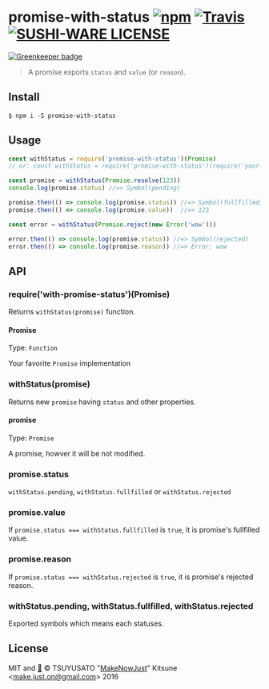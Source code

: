 # promise-with-status [![npm](https://img.shields.io/npm/v/promise-with-status.svg?style=flat-square)](https://www.npmjs.com/package/promise-with-status) [![Travis](https://img.shields.io/travis/MakeNowJust/promise-with-status.svg?style=flat-square)](https://travis-ci.org/MakeNowJust/promise-with-status) [![SUSHI-WARE LICENSE](https://img.shields.io/badge/license-SUSHI--WARE%F0%9F%8D%A3-blue.svg?style=flat-square)](https://github.com/MakeNowJust/sushi-ware)

[![Greenkeeper badge](https://badges.greenkeeper.io/MakeNowJust/promise-with-status.svg)](https://greenkeeper.io/)

> A promise exports `status` and `value` (or `reason`).

## Install

```console
$ npm i -S promise-with-status
```

## Usage

```javascript
const withStatus = require('promise-with-status')(Promise)
// or: const withStatus = require('promise-with-status')(require('your-favorite-promise-lib'))

const promise = withStatus(Promise.resolve(123))
console.log(promise.status) //=> Symbol(pending)

promise.then(() => console.log(promise.status)) //=> Symbol(fullfilled)
promise.then(() => console.log(promise.value))  //=> 123

const error = withStatus(Promise.reject(new Error('wow')))

error.then(() => console.log(promise.status)) //=> Symbol(rejected)
error.then(() => console.log(promise.reason)) //=> Error: wow
```

## API

### require('with-promise-status')(Promise)

Returns `withStatus(promise)` function.

#### Promise

Type: `Function`

Your favorite `Promise` implementation

### withStatus(promise)

Returns new `promise` having `status` and other properties.

#### promise

Type: `Promise`

A promise, howver it will be not modified.

### promise.status

`withStatus.pending`, `withStatus.fullfilled` or `withStatus.rejected`

### promise.value

If `promise.status === withStatus.fullfilled` is `true`, it is promise's fullfilled value.

### promise.reason

If `promise.status === withStatus.rejected` is `true`, it is promise's rejected reason.

### withStatus.pending, withStatus.fullfilled, withStatus.rejected

Exported symbols which means each statuses.

## License

MIT and [:sushi:](https://github.com/MakeNowJust/sushi-ware)
© TSUYUSATO "[MakeNowJust](https://quine.codes)" Kitsune <<make.just.on@gmail.com>> 2016
